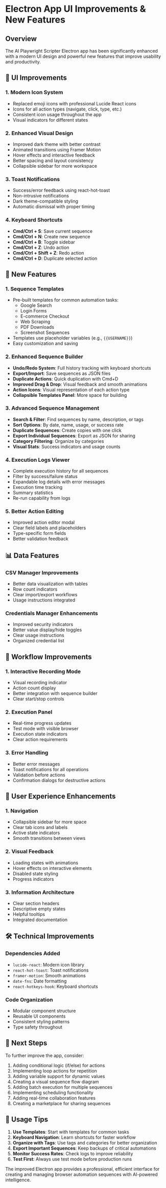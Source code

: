 # Electron App UI Improvements & New Features

## Overview
The AI Playwright Scripter Electron app has been significantly enhanced with a modern UI design and powerful new features that improve usability and productivity.

## 🎨 UI Improvements

### 1. Modern Icon System
- Replaced emoji icons with professional Lucide React icons
- Icons for all action types (navigate, click, type, etc.)
- Consistent icon usage throughout the app
- Visual indicators for different states

### 2. Enhanced Visual Design
- Improved dark theme with better contrast
- Animated transitions using Framer Motion
- Hover effects and interactive feedback
- Better spacing and layout consistency
- Collapsible sidebar for more workspace

### 3. Toast Notifications
- Success/error feedback using react-hot-toast
- Non-intrusive notifications
- Dark theme-compatible styling
- Automatic dismissal with proper timing

### 4. Keyboard Shortcuts
- **Cmd/Ctrl + S**: Save current sequence
- **Cmd/Ctrl + N**: Create new sequence
- **Cmd/Ctrl + B**: Toggle sidebar
- **Cmd/Ctrl + Z**: Undo action
- **Cmd/Ctrl + Shift + Z**: Redo action
- **Cmd/Ctrl + D**: Duplicate selected action

## 🚀 New Features

### 1. Sequence Templates
- Pre-built templates for common automation tasks:
  - Google Search
  - Login Forms
  - E-commerce Checkout
  - Web Scraping
  - PDF Downloads
  - Screenshot Sequences
- Templates use placeholder variables (e.g., `{{USERNAME}}`)
- Easy customization and saving

### 2. Enhanced Sequence Builder
- **Undo/Redo System**: Full history tracking with keyboard shortcuts
- **Export/Import**: Save sequences as JSON files
- **Duplicate Actions**: Quick duplication with Cmd+D
- **Improved Drag & Drop**: Visual feedback and smooth animations
- **Action Icons**: Visual representation of each action type
- **Collapsible Templates Panel**: More space for building

### 3. Advanced Sequence Management
- **Search & Filter**: Find sequences by name, description, or tags
- **Sort Options**: By date, name, usage, or success rate
- **Duplicate Sequences**: Create copies with one click
- **Export Individual Sequences**: Export as JSON for sharing
- **Category Filtering**: Organize by categories
- **Visual Stats**: Success indicators and usage counts

### 4. Execution Logs Viewer
- Complete execution history for all sequences
- Filter by success/failure status
- Expandable log details with error messages
- Execution time tracking
- Summary statistics
- Re-run capability from logs

### 5. Better Action Editing
- Improved action editor modal
- Clear field labels and placeholders
- Type-specific form fields
- Better validation feedback

## 📊 Data Features

### CSV Manager Improvements
- Better data visualization with tables
- Row count indicators
- Clear import/export workflows
- Usage instructions integrated

### Credentials Manager Enhancements
- Improved security indicators
- Better value display/hide toggles
- Clear usage instructions
- Organized credential list

## 🔄 Workflow Improvements

### 1. Interactive Recording Mode
- Visual recording indicator
- Action count display
- Better integration with sequence builder
- Clear start/stop controls

### 2. Execution Panel
- Real-time progress updates
- Test mode with visible browser
- Execution state indicators
- Clear action requirements

### 3. Error Handling
- Better error messages
- Toast notifications for all operations
- Validation before actions
- Confirmation dialogs for destructive actions

## 🎯 User Experience Enhancements

### 1. Navigation
- Collapsible sidebar for more space
- Clear tab icons and labels
- Active state indicators
- Smooth transitions between views

### 2. Visual Feedback
- Loading states with animations
- Hover effects on interactive elements
- Disabled state styling
- Progress indicators

### 3. Information Architecture
- Clear section headers
- Descriptive empty states
- Helpful tooltips
- Integrated documentation

## 🛠 Technical Improvements

### Dependencies Added
- `lucide-react`: Modern icon library
- `react-hot-toast`: Toast notifications
- `framer-motion`: Smooth animations
- `date-fns`: Date formatting
- `react-hotkeys-hook`: Keyboard shortcuts

### Code Organization
- Modular component structure
- Reusable UI components
- Consistent styling patterns
- Type safety throughout

## 🚦 Next Steps

To further improve the app, consider:
1. Adding conditional logic (if/else) for actions
2. Implementing loop actions for repetition
3. Adding variable support for dynamic values
4. Creating a visual sequence flow diagram
5. Adding batch execution for multiple sequences
6. Implementing scheduling functionality
7. Adding real-time collaboration features
8. Creating a marketplace for sharing sequences

## 📝 Usage Tips

1. **Use Templates**: Start with templates for common tasks
2. **Keyboard Navigation**: Learn shortcuts for faster workflow
3. **Organize with Tags**: Use tags and categories for better organization
4. **Export Important Sequences**: Keep backups of critical automations
5. **Monitor Success Rates**: Check logs to improve reliability
6. **Test First**: Always use test mode before production runs

The improved Electron app provides a professional, efficient interface for creating and managing browser automation sequences with AI-powered intelligence. 